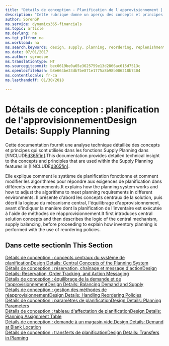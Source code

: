```yaml
---
title: "Détails de conception - Planification de l'approvisionnement | Microsoft Docs"
description: "Cette rubrique donne un aperçu des concepts et principes qui sont utilisés avec les fonctionnalités de planification de l'approvisionnement dans Finance and Operations, Business edition."
author: SorenGP
ms.service: dynamics365-financials
ms.topic: article
ms.devlang: na
ms.tgt_pltfrm: na
ms.workload: na
ms.search.keywords: design, supply, planning, reordering, replenishment
ms.date: 07/01/2017
ms.author: sgroespe
ms.translationtype: HT
ms.sourcegitcommit: bec0619be0a65e3625759e13d2866ac615d7513c
ms.openlocfilehash: b8e664be23db7be871e1775a8b98b006218b7404
ms.contentlocale: fr-ca
ms.lasthandoff: 01/30/2018

---
```

# <a name="design-details-supply-planning"></a><span data-ttu-id="5d554-103">Détails de conception : planification de l'approvisionnement</span><span class="sxs-lookup"><span data-stu-id="5d554-103">Design Details: Supply Planning</span></span>
<span data-ttu-id="5d554-104">Cette documentation fournit une analyse technique détaillée des concepts et principes qui sont utilisés dans les fonctions Supply Planning dans [!INCLUDE[d365fin](includes/d365fin_md.md)].</span><span class="sxs-lookup"><span data-stu-id="5d554-104">This documentation provides detailed technical insight to the concepts and principles that are used within the Supply Planning features in [!INCLUDE[d365fin](includes/d365fin_md.md)].</span></span>  

<span data-ttu-id="5d554-105">Elle explique comment le système de planification fonctionne et comment modifier les algorithmes pour répondre aux exigences de planification dans différents environnements.</span><span class="sxs-lookup"><span data-stu-id="5d554-105">It explains how the planning system works and how to adjust the algorithms to meet planning requirements in different environments.</span></span> <span data-ttu-id="5d554-106">Il présente d'abord les concepts centraux de la solution, puis décrit la logique du mécanisme central, l'équilibrage d'approvisionnement, avant d'indiquer la manière dont la planification de l'inventaire est exécutée à l'aide de méthodes de réapprovisionnement.</span><span class="sxs-lookup"><span data-stu-id="5d554-106">It first introduces central solution concepts and then describes the logic of the central mechanism, supply balancing, before proceeding to explain how inventory planning is performed with the use of reordering policies.</span></span>  

## <a name="in-this-section"></a><span data-ttu-id="5d554-107">Dans cette section</span><span class="sxs-lookup"><span data-stu-id="5d554-107">In This Section</span></span>  
[<span data-ttu-id="5d554-108">Détails de conception : concepts centraux du système de planification</span><span class="sxs-lookup"><span data-stu-id="5d554-108">Design Details: Central Concepts of the Planning System</span></span>](design-details-central-concepts-of-the-planning-system.md)  
[<span data-ttu-id="5d554-109">Détails de conception : réservation, chaînage et message d'action</span><span class="sxs-lookup"><span data-stu-id="5d554-109">Design Details: Reservation, Order Tracking, and Action Messaging</span></span>](design-details-reservation-order-tracking-and-action-messaging.md)  
[<span data-ttu-id="5d554-110">Détails de conception : équilibrage de la demande et de l'approvisionnement</span><span class="sxs-lookup"><span data-stu-id="5d554-110">Design Details: Balancing Demand and Supply</span></span>](design-details-balancing-demand-and-supply.md)  
[<span data-ttu-id="5d554-111">Détails de conception : gestion des méthodes de réapprovisionnement</span><span class="sxs-lookup"><span data-stu-id="5d554-111">Design Details: Handling Reordering Policies</span></span>](design-details-handling-reordering-policies.md)  
[<span data-ttu-id="5d554-112">Détails de conception : paramètres de planification</span><span class="sxs-lookup"><span data-stu-id="5d554-112">Design Details: Planning Parameters</span></span>](design-details-planning-parameters.md)  
[<span data-ttu-id="5d554-113">Détails de conception : tableau d'affectation de planification</span><span class="sxs-lookup"><span data-stu-id="5d554-113">Design Details: Planning Assignment Table</span></span>](design-details-planning-assignment-table.md)  
[<span data-ttu-id="5d554-114">Détails de conception : demande à un magasin vide.</span><span class="sxs-lookup"><span data-stu-id="5d554-114">Design Details: Demand at Blank Location</span></span>](design-details-demand-at-blank-location.md)  
[<span data-ttu-id="5d554-115">Détails de conception : transferts de planification</span><span class="sxs-lookup"><span data-stu-id="5d554-115">Design Details: Transfers in Planning</span></span>](design-details-transfers-in-planning.md)

